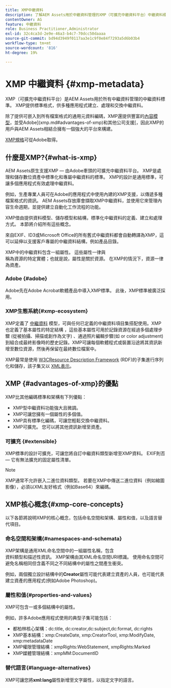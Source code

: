 ```yaml
---
title: XMP中繼資料
description: 了解AEM Assets用於中繼資料管理的XMP（可擴充中繼資料平台）中繼資料標準。 XMP提供標準格式，供多種應用程式建立、處理和交換中繼資料。
contentOwner: AG
feature: 中繼資料
role: Business Practitioner,Administrator
exl-id: 32c4ca3d-2e9e-46a3-b4c7-70dcc50daaaa
source-git-commit: bd94d3949f0117aa3e1c9f0e84f7293a5d6b03b4
workflow-type: tm+mt
source-wordcount: '816'
ht-degree: 19%

---
```


# XMP 中繼資料 {#xmp-metadata}

XMP（可擴充中繼資料平台）是AEM Assets用於所有中繼資料管理的中繼資料標準。 XMP提供標準格式，供多種應用程式建立、處理和交換中繼資料。

除了提供可嵌入到所有檔案格式的通用元資料編碼，XMP還提供豐富的[內容模型](xmp.md#xmp-core-concepts)，並受Adobe](xmp.md#advantages-of-xmp)和其他公司支援[，因此XMP的用戶與AEM Assets相結合擁有一個強大的平台來構建。

[XMP規格](https://www.adobe.com/devnet/xmp.html)可從Adobe取得。

## 什麼是XMP?{#what-is-xmp}

AEM Assets原生支援XMP — 由Adobe牽頭的可擴充中繼資料平台。 XMP是處理和儲存數位資產中標準化和專屬中繼資料的標準。 XMP的設計是通用標準，可讓多個應用程式有效處理中繼資料。

例如，生產專業人員可在Adobe的應用程式中使用內建的XMP支援，以傳遞多種檔案格式的資訊。 AEM Assets存放庫會擷取XMP中繼資料，並使用它來管理內容生命週期，並提供建立自動化工作流程的功能。

XMP借由提供資料模型、儲存模型和結構，標準化中繼資料的定義、建立和處理方式。 本節將介紹所有這些概念。

來自EXIF、ID3或Microsoft Office的所有舊式中繼資料都會自動轉譯為XMP，這可以延伸以支援客戶專屬的中繼資料結構，例如產品目錄。

XMP中的中繼資料包含一組屬性。 這些屬性一律與\
稱為資源的特定實體；也就是說，屬性是關於資源。 在XMP的情況下，資源一律為資產。

### Adobe {#adobe}

Adobe先在Adobe Acrobat軟體產品中導入XMP標準。 此後，XMP標準被廣泛採用。

### XMP生態系統{#xmp-ecosystem}

XMP定義了 [中繼資料](https://en.wikipedia.org/wiki/Metadata) 模型，可與任何已定義的中繼資料項目集搭配使用。XMP也定義了基本屬性的特定結構 [](https://en.wikipedia.org/wiki/XML_schema) ，這些基本屬性可用於記錄資源在經過多個處理步驟 (從被拍攝、掃描或創作為文字) 、通過照片編輯步驟(如 [](https://en.wikipedia.org/wiki/Image_scanner)[](https://en.wikipedia.org/wiki/Cropping_%28image%29) or color adjustment)到組合成最終影像時的歷史記錄。XMP可讓每個軟體程式或裝置沿途將其資訊新增至數位資源，然後再保留在最終數位檔案中。

XMP最常是使用 [W3C](https://en.wikipedia.org/wiki/World_Wide_Web_Consortium)[Resource Description Framework](https://en.wikipedia.org/wiki/Resource_Description_Framework) (RDF)的子集進行序列化和儲存，該子集又以 [XML表示](https://en.wikipedia.org/wiki/XML)。

## XMP {#advantages-of-xmp}的優點

XMP比其他編碼標準和架構有下列優點：

* XMP型中繼資料功能強大且微調。
* XMP可讓您擁有一個屬性的多個值。
* XMP具有標準化編碼，可讓您輕鬆交換中繼資料。
* XMP可擴充。 您可以將其他資訊新增至資產。

### 可擴充 {#extensible}

XMP標準的設計可擴充，可讓您將自訂中繼資料類型新增至XMP資料。 EXIF則否 — 它有無法擴充的固定屬性清單。

>[!NOTE]
>
>XMP通常不允許嵌入二進位資料類型。 若要在XMP中傳送二進位資料（例如縮圖影像），必須以XML友好格式（例如Base64）來編碼。

## XMP核心概念{#xmp-core-concepts}

以下各節將說明XMP的核心概念，包括命名空間和架構、屬性和值，以及語言替代項目。

### 命名空間和架構{#namespaces-and-schemata}

XMP架構是通用XML命名空間中的一組屬性名稱，包含\
資料類型和描述性資訊。 XMP架構由其XML命名空間URI標識。 使用命名空間可避免名稱相同但含義不同之不同結構中的屬性之間產生衝突。

例如，兩個獨立設計結構中的&#x200B;**Creator**&#x200B;屬性可能代表建立資產的人員，也可能代表建立資產的應用程式(例如Adobe Photoshop)。

### 屬性和值{#properties-and-values}

XMP可包含一或多個結構中的屬性。

例如，許多Adobe應用程式使用的典型子集可能包括：

* 都柏林核心架構：dc:title, dc:creator,dc:subject,dc:format, dc:rights
* XMP基本結構：xmp:CreateDate, xmp:CreatorTool, xmp:ModifyDate, xmp:metadataDate
* XMP權限管理結構：xmpRights:WebStatement, xmpRights:Marked
* XMP媒體管理結構：xmpMM:DocumentID

### 替代語言{#language-alternatives}

XMP可讓您將&#x200B;**xml:lang**&#x200B;屬性新增至文字屬性，以指定文字的語言。

